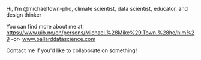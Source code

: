 Hi, I’m @michaeltown-phd, climate scientist, data scientist, educator, and design thinker

You can find more about me at:
https://www.uib.no/en/persons/Michael.%28Mike%29.Town.%28he/him%29
-or-
www.ballarddatascience.com

Contact me if you'd like to collaborate on something!
<!---
michaeltown-phd/michaeltown-phd is a ✨ special ✨ repository because its `README.md` (this file) appears on your GitHub profile.
You can click the Preview link to take a look at your changes.
--->
